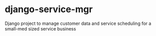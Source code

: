 django-service-mgr
==================

Django project to manage customer data and service scheduling for a small-med sized service business
